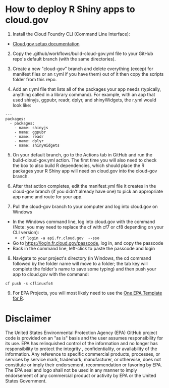 # How to deploy R Shiny apps to cloud.gov

1. Install the Cloud Foundry CLI (Command Line Interface):
  - [Cloud.gov setup documentation](https://cloud.gov/docs/getting-started/setup/)

2. Copy the .github/workflows/build-cloud-gov.yml file to your GitHub repo's default branch (with the same directories).

3. Create a new "cloud-gov" branch and delete everything (except for manifest files or an r.yml if you have them) out of it then copy the scripts folder from this repo.

4. Add an r.yml file that lists all of the packages your app needs (typically, anything called in a library command). For example, with an app that used shinyjs, ggpubr, readr, dplyr, and shinyWidgets, the r.yml would look like:
```
---
packages:
  - packages:
    - name: shinyjs
    - name: ggpubr
    - name: readr
    - name: dplyr
    - name: shinyWidgets
```
5. On your default branch, go to the Actions tab in GitHub and run the build-cloud-gov.yml action. The first time you will also need to check the box to also build R dependencies, which should place the R packages your R Shiny app will need on cloud.gov into the cloud-gov branch.

6. After that action completes, edit the manifest.yml file it creates in the cloud-gov branch (if you didn't already have one) to pick an appropriate app name and route for your app.

7. Pull the cloud-gov branch to your computer and log into cloud.gov on Windows
  - In the Windows command line, log into cloud.gov with the command (Note: you may need to replace the cf with cf7 or cf8 depending on your CLI version):
    - `cf login -a api.fr.cloud.gov  --sso`
  - Go to https://login.fr.cloud.gov/passcode, log in, and copy the passcode
  - Back in the command line, left-click to paste the passcode and login

8. Navigate to your project's directory (in Windows, the cd command followed by the folder name will move to a folder; the tab key will complete the folder's name to save some typing) and then push your app to cloud.gov with the command:
```
cf push -s cflinuxfs4
```
9. For EPA Projects, you will most likely need to use the [One EPA Template for R](https://github.com/USEPA/webcms/blob/main/utilities/r/OneEPA_template.R).

# Disclaimer
The United States Environmental Protection Agency (EPA) GitHub project code is provided on an "as is" basis and the user assumes responsibility for its use.  EPA has relinquished control of the information and no longer has responsibility to protect the integrity , confidentiality, or availability of the information.  Any reference to specific commercial products, processes, or services by service mark, trademark, manufacturer, or otherwise, does not constitute or imply their endorsement, recommendation or favoring by EPA.  The EPA seal and logo shall not be used in any manner to imply endorsement of any commercial product or activity by EPA or the United States Government.
